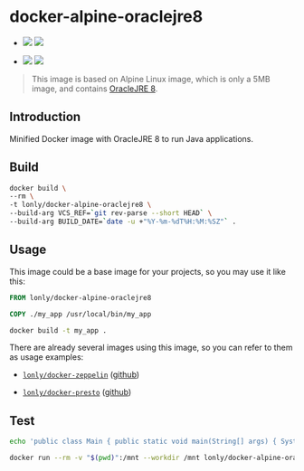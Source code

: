 # docker-alpine-oraclejre8

- [![](https://images.microbadger.com/badges/version/lonly/docker-alpine-oraclejre8.svg)](https://microbadger.com/images/lonly/docker-alpine-oraclejre8 "Get your own version badge on microbadger.com") [![](https://images.microbadger.com/badges/image/lonly/docker-alpine-oraclejre8.svg)](https://microbadger.com/images/lonly/docker-alpine-oraclejre8 "Get your own image badge on microbadger.com")

- [![](https://images.microbadger.com/badges/version/lonly/docker-alpine-oraclejre8:8u152.svg)](https://microbadger.com/images/lonly/docker-alpine-oraclejre8:8u152 "Get your own version badge on microbadger.com") [![](https://images.microbadger.com/badges/image/lonly/docker-alpine-oraclejre8:8u152.svg)](https://microbadger.com/images/lonly/docker-alpine-oraclejre8:8u152 "Get your own image badge on microbadger.com")

> This image is based on Alpine Linux image, which is only a 5MB image, and contains
[OracleJRE 8](http://www.oracle.com/technetwork/java/javase/overview/index.html).

## Introduction

Minified Docker image with OracleJRE 8 to run Java applications.

## Build

```sh
docker build \
--rm \
-t lonly/docker-alpine-oraclejre8 \
--build-arg VCS_REF=`git rev-parse --short HEAD` \
--build-arg BUILD_DATE=`date -u +"%Y-%m-%dT%H:%M:%SZ"` .
```

## Usage

This image could be a base image for your projects, so you may use it like this:

```Dockerfile
FROM lonly/docker-alpine-oraclejre8

COPY ./my_app /usr/local/bin/my_app
```

```sh
docker build -t my_app .
```

There are already several images using this image, so you can refer to them as usage examples:

* [`lonly/docker-zeppelin`](https://hub.docker.com/r/lonly/docker-zeppelin/) ([github](https://github.com/lonly197/docker-zeppelin))

* [`lonly/docker-presto`](https://hub.docker.com/r/lonly/docker-presto/) ([github](https://github.com/lonly197/docker-presto))

## Test

```bash
echo 'public class Main { public static void main(String[] args) { System.out.println("Hello World"); } }' > Main.java

docker run --rm -v "$(pwd)":/mnt --workdir /mnt lonly/docker-alpine-oraclejre8 sh -c "javac Main.java && java Main"
```
